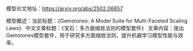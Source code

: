 模型论文地址：https://arxiv.org/abs/2502.06857

模型概述：当前标题：《Gemstones: A Model Suite for Multi-Faceted Scaling Laws》
中文文章标题：《宝石：多方面缩放法则的模型套件》
文章内容：提出Gemstones模型套件，用于研究多方面缩放法则，提升机器学习模型性能与效率。
